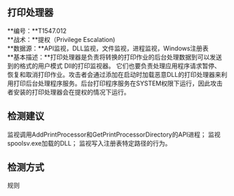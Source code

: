 ## 打印处理器  
**编号：**T1547.012  
**战术：**提权（Privilege Escalation)  
**数据源：**API监视，DLL监视，文件监视，进程监视，Windows注册表  
**基本描述：**打印处理器是负责将转换的打印作业的后台处理数据到可以发送到的格式的用户模式 Dll的打印监视器。 它们也要负责处理应用程序请求暂停、 恢复和取消打印作业。攻击者会通过添加在启动时加载恶意DLL的打印处理器来利用打印后台处理程序服务。后台打印程序服务在SYSTEM权限下运行，因此攻击者安装的打印处理器会在提权的情况下运行。  
## 检测建议  
监视调用AddPrintProcessor和GetPrintProcessorDirectory的API进程；
监视spoolsv.exe加载的DLL；
监视写入注册表特定路径的行为。  
## 检测方式  
规则